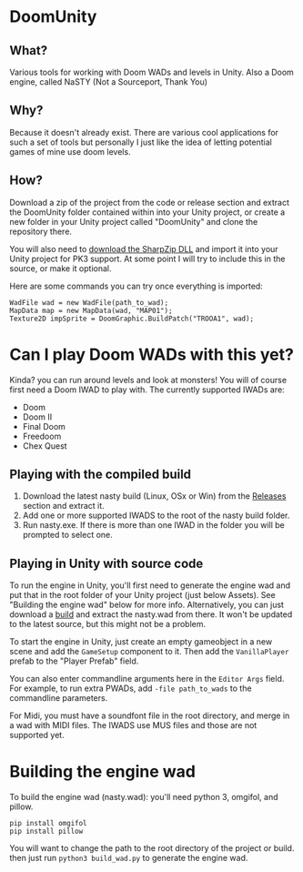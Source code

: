 # DoomUnity

## What?

Various tools for working with Doom WADs and levels in Unity.
Also a Doom engine, called NaSTY (Not a Sourceport, Thank You)

## Why?

Because it doesn't already exist. There are various cool applications for such a set of tools but personally I just like the idea of letting potential games of mine use doom levels.

## How?

Download a zip of the project from the code or release section and extract the DoomUnity folder contained within into your Unity project, or create a new folder in your Unity project called "DoomUnity" and clone the repository there.

You will also need to [download the SharpZip DLL](https://github.com/icsharpcode/SharpZipLib/releases) and import it into your Unity project for PK3 support. At some point I will try to include this in the source, or make it optional.

Here are some commands you can try once everything is imported:

```
WadFile wad = new WadFile(path_to_wad);
MapData map = new MapData(wad, "MAP01");
Texture2D impSprite = DoomGraphic.BuildPatch("TROOA1", wad);
```

# Can I play Doom WADs with this yet?

Kinda? you can run around levels and look at monsters! You will of course first need a Doom IWAD to play with. The currently supported IWADs are:

- Doom
- Doom II
- Final Doom
- Freedoom
- Chex Quest

## Playing with the compiled build

1. Download the latest nasty build (Linux, OSx or Win) from the [Releases](https://github.com/jmickle66666666/DoomUnity/releases) section and extract it.
2. Add one or more supported IWADS to the root of the nasty build folder.
3. Run nasty.exe. If there is more than one IWAD in the folder you will be prompted to select one.

## Playing in Unity with source code

To run the engine in Unity, you'll first need to generate the engine wad and put that in the root folder of your Unity project (just below Assets). See "Building the engine wad" below for more info. Alternatively, you can just download a [build](https://github.com/jmickle66666666/DoomUnity/releases) and extract the nasty.wad from there. It won't be updated to the latest source, but this might not be a problem.

To start the engine in Unity, just create an empty gameobject in a new scene and add the `GameSetup` component to it. Then add the `VanillaPlayer` prefab to the "Player Prefab" field.

You can also enter commandline arguments here in the `Editor Args` field. For example,
to run extra PWADs, add `-file path_to_wads` to the commandline parameters.

For Midi, you must have a soundfont file in the root directory, and merge in a wad with MIDI files.
The IWADS use MUS files and those are not supported yet.

# Building the engine wad

To build the engine wad (nasty.wad): you'll need python 3, omgifol, and pillow.

`pip install omgifol`  
`pip install pillow`

You will want to change the path to the root directory of the project or build.
then just run `python3 build_wad.py` to generate the engine wad.
